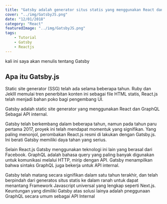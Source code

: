 ```yaml
---
title: "Gatsby adalah generator situs statis yang menggunakan React dan GraphQL"
cover: "../img/GatsbyJS.png"
date: "12/01/2018"
category: "React"
featuredImage: "../img/GatsbyJS.png"
tags:
    - Tutorial
    - Gatsby
    - Reactjs
---
```


kali ini saya akan menulis tentang Gatsby

## Apa itu Gatsby.js


Static site generator (SSG) telah ada selama beberapa tahun. Ruby dan JeklII memulai tren penerbitan konten ini sebagai file HTML statis,
React.js telah menjadi bahan poko bagi pengembang UI. 

Gatsby adalah static site generator yang menggunakan React dan GraphQL Sebagai API internal.

Gatsby telah berkembang dalam beberapa tahun, namun pada tahun paru pertama 2017, proyek ini telah mendapat momentuk yang signifikan. Yang paling menonjol, perombakan React.js resmi di lakukan dengan Gatsby.js. Ini berati Gatsby memiliki daya tahan yang serius.

Selain React.js Gatsby menggunakan teknologi ini lain yang berasal dari Facebook. GraphQL adalah bahasa query yang paling banyak digunakan untuk komunikasi melalui HTTP, mirip dengan API. Gatsby menampilkan bahwa sintaks GraphQL juga bekerja untuk API internal.

Gatsby telah matang secara signifikan dalam satu tahun terakhir, dan telah berpindah dari generatos situs statis ke dalam ranah untuk dapat menantang Framework Javascript universal yang lengkap seperti Next.js. Keuntungan yang dimiliki Gatsby atas solusi lainya adalah pneggunaan GraphQL secara umum sebagai API Internal
